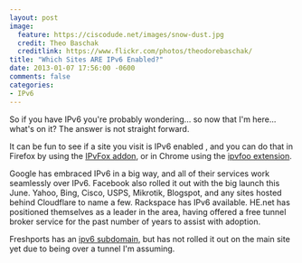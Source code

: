 ```yaml
---
layout: post
image:
  feature: https://ciscodude.net/images/snow-dust.jpg
  credit: Theo Baschak
  creditlink: https://www.flickr.com/photos/theodorebaschak/
title: "Which Sites ARE IPv6 Enabled?"
date: 2013-01-07 17:56:00 -0600
comments: false
categories:
- IPv6
---
```

So if you have IPv6 you're probably wondering... so now that I'm here... what's on it? The answer is not straight forward.

<!--more-->

It can be fun to see if a site you visit is IPv6 enabled , and you can do that in Firefox by using the [IPvFox addon](https://addons.mozilla.org/en-US/firefox/addon/ipvfox/), or in Chrome using the [ipvfoo extension](https://chrome.google.com/webstore/detail/ecanpcehffngcegjmadlcijfolapggal).

Google has embraced IPv6 in a big way, and all of their services work seamlessly over IPv6. Facebook also rolled it out with the big launch this June. Yahoo, Bing, Cisco, USPS, Mikrotik, Blogspot, and any sites hosted behind Cloudflare to name a few. Rackspace has IPv6 available. HE.net has positioned themselves as a leader in the area, having offered a free tunnel broker service for the past number of years to assist with adoption.

Freshports has an [ipv6 subdomain](http://ipv6.freshports.org/), but has not rolled it out on the main site yet due to being over a tunnel I'm assuming.

